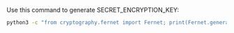 Use this command to generate SECRET_ENCRYPTION_KEY:

```bash
python3 -c "from cryptography.fernet import Fernet; print(Fernet.generate_key().decode())"
```
